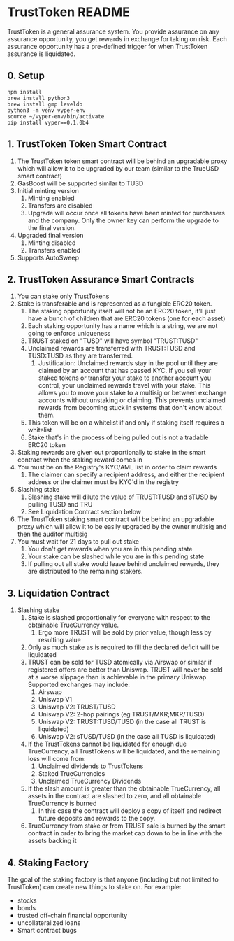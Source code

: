 # TrustToken README
TrustToken is a general assurance system. You provide assurance on any assurance opportunity, you get rewards in exchange for taking on risk. Each assurance opportunity has a pre-defined trigger for when TrustToken assurance is liquidated.

## 0. Setup
```
npm install
brew install python3
brew install gmp leveldb
python3 -m venv vyper-env
source ~/vyper-env/bin/activate
pip install vyper==0.1.0b4
```
## 1. TrustToken Token Smart Contract
1. The TrustToken token smart contract will be behind an upgradable proxy which will allow it to be upgraded by our team (similar to the TrueUSD smart contract)
2. GasBoost will be supported similar to TUSD
3. Initial minting version
   1. Minting enabled
   2. Transfers are disabled
   3. Upgrade will occur once all tokens have been minted for purchasers and the company. Only the owner key can perform the upgrade to the final version.
4. Upgraded final version
   1. Minting disabled
   2. Transfers enabled
5. Supports AutoSweep
## 2. TrustToken Assurance Smart Contracts
1. You can stake only TrustTokens
2. Stake is transferable and is represented as a fungible ERC20 token.
   1. The staking opportunity itself will not be an ERC20 token, it'll just have a bunch of children that are ERC20 tokens (one for each asset)
   2. Each staking opportunity has a name which is a string, we are not going to enforce uniqueness
   3. TRUST staked on "TUSD" will have symbol "TRUST:TUSD"
   4. Unclaimed rewards are transferred with TRUST:TUSD and TUSD:TUSD as they are transferred.
      1. Justification: Unclaimed rewards stay in the pool until they are claimed by an account that has passed KYC. If you sell your staked tokens or transfer your stake to another account you control, your unclaimed rewards travel with your stake. This allows you to move your stake to a multisig or between exchange accounts without unstaking or claiming. This prevents unclaimed rewards from becoming stuck in systems that don't know about them.
   5. This token will be on a whitelist if and only if staking itself requires a whitelist
   6. Stake that's in the process of being pulled out is not a tradable ERC20 token
3. Staking rewards are given out proportionally to stake in the smart contract when the staking reward comes in
4. You must be on the Registry's KYC/AML list in order to claim rewards
   1. The claimer can specify a recipient address, and either the recipient address or the claimer must be KYC'd in the registry
5. Slashing stake
   1. Slashing stake will dilute the value of TRUST:TUSD and sTUSD by pulling TUSD and TRU
   2. See Liquidation Contract section below
6. The TrustToken staking smart contract will be behind an upgradable proxy which will allow it to be easily upgraded by the owner multisig and then the auditor multisig
7. You must wait for 21 days to pull out stake
   1. You don't get rewards when you are in this pending state
   2. Your stake can be slashed while you are in this pending state
   3. If pulling out all stake would leave behind unclaimed rewards, they are distributed to the remaining stakers.
## 3. Liquidation Contract
1. Slashing stake
   1. Stake is slashed proportionally for everyone with respect to the obtainable TrueCurrency value.
      1. Ergo more TRUST will be sold by prior value, though less by resulting value
   2. Only as much stake as is required to fill the declared deficit will be liquidated
   3. TRUST can be sold for TUSD atomically via Airswap or similar if registered offers are better than Uniswap. TRUST will never be sold at a worse slippage than is achievable in the primary Uniswap. Supported exchanges may include:
      1. Airswap
      2. Uniswap V1
      3. Uniswap V2: TRUST/TUSD
      4. Uniswap V2: 2-hop pairings (eg TRUST/MKR;MKR/TUSD)
      5. Uniswap V2: TRUST:TUSD/TUSD (in the case all TRUST is liquidated)
      6. Uniswap V2: sTUSD/TUSD (in the case all TUSD is liquidated)
   4. If the TrustTokens cannot be liquidated for enough due TrueCurrency, all TrustTokens will be liquidated, and the remaining loss will come from:
      1. Unclaimed dividends to TrustTokens
      2. Staked TrueCurrencies
      3. Unclaimed TrueCurrency Dividends
   5. If the slash amount is greater than the obtainable TrueCurrency, all assets in the contract are slashed to zero, and all obtainable TrueCurrency is burned
      1. In this case the contract will deploy a copy of itself and redirect future deposits and rewards to the copy.
   6. TrueCurrency from stake or from TRUST sale is burned by the smart contract in order to bring the market cap down to be in line with the assets backing it
## 4. Staking Factory
The goal of the staking factory is that anyone (including but not limited to TrustToken) can create new things to stake on. For example:
* stocks
* bonds
* trusted off-chain financial opportunity
* uncollateralized loans
* Smart contract bugs
